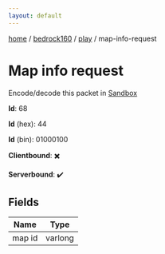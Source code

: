 ```yaml
---
layout: default
---
```


[home](/)  /  [bedrock160](/protocol/bedrock160)  /  [play](/protocol/bedrock160/play)  /  map-info-request

# Map info request

Encode/decode this packet in [Sandbox](../../../sandbox/bedrock160#play.map_info_request)

**Id**: 68

**Id** (hex): 44

**Id** (bin): 01000100

**Clientbound**: ✖️

**Serverbound**: ✔️

## Fields

Name | Type
---|---
map id | varlong
